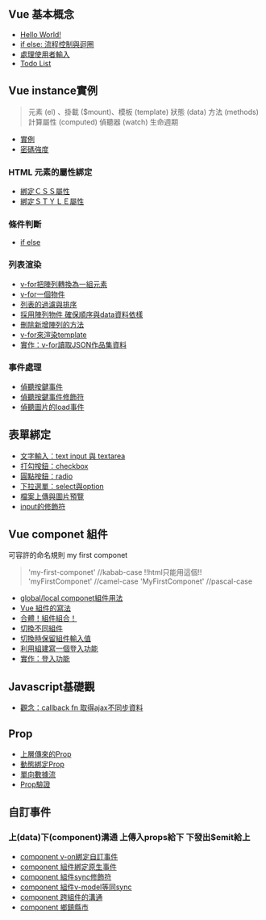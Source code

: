 ## Vue 基本概念
- [Hello World!](https://jmihuang.github.io/VUE-studyNote/hello.html)
- [if else: 流程控制與迴圈](https://jmihuang.github.io/VUE-studyNote/ifElse.html)
- [處理使用者輸入](https://jmihuang.github.io/VUE-studyNote/instance.html)
- [Todo List](https://jmihuang.github.io/VUE-studyNote/toDoList.html)

## Vue instance實例
> 元素 (el) 、掛載 ($mount)、模板 (template)
> 狀態 (data)
> 方法 (methods)
> 計算屬性 (computed)
> 偵聽器 (watch)
> 生命週期 

- [實例](https://jmihuang.github.io/VUE-studyNote/cypherStrength.html)
- [密碼強度](https://jmihuang.github.io/VUE-studyNote/cypherStrength.html)

### HTML 元素的屬性綁定 
- [綁定ＣＳＳ屬性](https://jmihuang.github.io/VUE-studyNote/bindCss.html)
- [綁定ＳＴＹＬＥ屬性](https://jmihuang.github.io/VUE-studyNote/bindStyle.html)

### 條件判斷
- [if else](https://jmihuang.github.io/VUE-studyNote/ifElse.html)

### 列表渲染
- [v-for把陣列轉換為一組元素](https://jmihuang.github.io/VUE-studyNote/v-for.json.html)
- [v-for一個物件](https://jmihuang.github.io/VUE-studyNote/array.html)
- [列表的過濾與排序](https://jmihuang.github.io/VUE-studyNote/array-filter.sort.html)
- [採用陣列物件 確保順序與data資料依樣](https://jmihuang.github.io/VUE-studyNote/array.html)
- [刪除新增陣列的方法](https://jmihuang.github.io/VUE-studyNote/array.html)
- [v-for來渲染template](https://jmihuang.github.io/VUE-studyNote/v-for.tamplate.html)
- [實作：v-for讀取JSON作品集資料](https://jmihuang.github.io/VUE-studyNote/v-for.json.html)

### 事件處理    
- [偵聽按鍵事件](https://jmihuang.github.io/VUE-studyNote/event.enter.html)
- [偵聽按鍵事件修飾符](https://jmihuang.github.io/VUE-studyNote/event.modifiers.html)
- [偵聽圖片的load事件](https://jmihuang.github.io/VUE-studyNote/event.load.html)

## 表單綁定
- [文字輸入：text input 與 textarea](https://jmihuang.github.io/VUE-studyNote/input-textarea.html)
- [打勾按鈕：checkbox](https://jmihuang.github.io/VUE-studyNote/checkbox.html)
- [圓點按鈕：radio](https://jmihuang.github.io/VUE-studyNote/radio.html)
- [下拉選單：select與option](https://jmihuang.github.io/VUE-studyNote/select-option.html)
- [檔案上傳與圖片預覽](https://jmihuang.github.io/VUE-studyNote/img.upload.html)
- [input的修飾符](https://jmihuang.github.io/VUE-studyNote/input.modifiers.html)

## Vue componet 組件
可容許的命名規則 my first componet
> 'my-first-componet' //kabab-case !!html只能用這個!!
> 'myFirstComponet' //camel-case
> 'MyFirstComponet' //pascal-case

- [global/local componet組件用法](https://jmihuang.github.io/VUE-studyNote/Vue.componet.html)
- [Vue 組件的寫法](https://jmihuang.github.io/VUE-studyNote/Vue.componet.data.html)
- [合體！組件組合！](https://jmihuang.github.io/VUE-studyNote/Vue.componet.group.html)
- [切換不同組件](https://jmihuang.github.io/VUE-studyNote/Vue.componet.switch.html)
- [切換時保留組件輸入值](https://jmihuang.github.io/VUE-studyNote/Vue.componet.keepalive.html)
- [利用組建寫一個登入功能](https://jmihuang.github.io/VUE-studyNote/Vue.componet.login.html)
- [實作：登入功能](https://jmihuang.github.io/VUE-studyNote/Vue.componet.login.html)

## Javascript基礎觀
- [觀念：callback fn 取得ajax不同步資料](https://jmihuang.github.io/VUE-studyNote/ajax.promise.html)

## Prop
- [上層傳來的Prop](https://jmihuang.github.io/VUE-studyNote/Vue.componet.props.html)
- [動態綁定Prop](https://jmihuang.github.io/VUE-studyNote/Vue.componet.props.bind.html)
- [單向數據流](https://jmihuang.github.io/VUE-studyNote/Vue.componet.props.onebind.html)
- [Prop驗證](https://jmihuang.github.io/VUE-studyNote/Vue.componet.props.validate.html)

## 自訂事件
### 上(data)下(component)溝通 上傳入props給下 下發出$emit給上
- [component v-on綁定自訂事件](https://jmihuang.github.io/VUE-studyNote/Vue.componet.emit.html)
- [component 組件綁定原生事件](https://jmihuang.github.io/VUE-studyNote/Vue.componet.native.html)
- [component 組件sync修飾符](https://jmihuang.github.io/VUE-studyNote/Vue.componet.sync.html)
- [component 組件v-model等同sync](https://jmihuang.github.io/VUE-studyNote/Vue.componet.model.html)
- [component 跨組件的溝通](https://jmihuang.github.io/VUE-studyNote/Vue.componet.across.html)
- [component 鄉鎮縣市](https://jmihuang.github.io/VUE-studyNote/Vue.componet.county.html)

